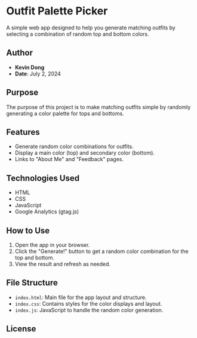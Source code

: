 # Outfit Palette Picker

A simple web app designed to help you generate matching outfits by selecting a combination of random top and bottom colors.

## Author

- **Kevin Dong**  
- **Date**: July 2, 2024

## Purpose

The purpose of this project is to make matching outfits simple by randomly generating a color palette for tops and bottoms.

## Features

- Generate random color combinations for outfits.
- Display a main color (top) and secondary color (bottom).
- Links to "About Me" and "Feedback" pages.

## Technologies Used

- HTML
- CSS
- JavaScript
- Google Analytics (gtag.js)

## How to Use

1. Open the app in your browser.
2. Click the "Generate!" button to get a random color combination for the top and bottom.
3. View the result and refresh as needed.

## File Structure

- `index.html`: Main file for the app layout and structure.
- `index.css`: Contains styles for the color displays and layout.
- `index.js`: JavaScript to handle the random color generation.

## License

